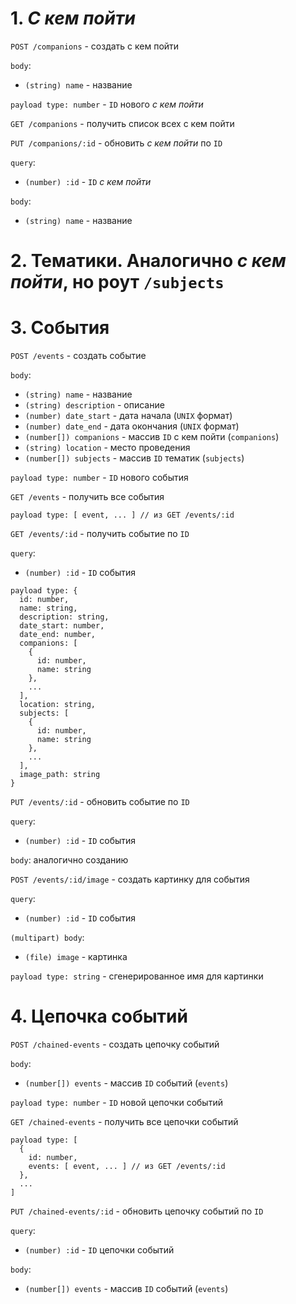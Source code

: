 # 1. _С кем пойти_
`POST /companions` - создать с кем пойти

`body`:
- `(string) name` - название

`payload type: number` - `ID` нового _с кем пойти_

`GET /companions` - получить список всех с кем пойти

`PUT /companions/:id` - обновить _с кем пойти_ по `ID`

`query`:
- `(number) :id` - `ID` _с кем пойти_

`body`:
- `(string) name` - название

# 2. Тематики. Аналогично _с кем пойти_, но роут `/subjects`

# 3. События
`POST /events` - создать событие

`body`:
- `(string) name` - название
- `(string) description` - описание
- `(number) date_start` - дата начала (`UNIX` формат)
- `(number) date_end` - дата окончания (`UNIX` формат)
- `(number[]) companions` - массив `ID` с кем пойти (`companions`)
- `(string) location` - место проведения
- `(number[]) subjects` - массив `ID` тематик (`subjects`)

`payload type: number` - `ID` нового события

`GET /events` - получить все события

`payload type: [ event, ... ] // из GET /events/:id`

`GET /events/:id` - получить событие по `ID`

`query`:
- `(number) :id` - `ID` события

```
payload type: {
  id: number,
  name: string,
  description: string,
  date_start: number,
  date_end: number,
  companions: [
    {
      id: number,
      name: string
    },
    ...
  ],
  location: string,
  subjects: [
    {
      id: number,
      name: string
    },
    ...
  ],
  image_path: string
}
```

`PUT /events/:id` - обновить событие по `ID`

`query`:
- `(number) :id` - `ID` события

`body`: аналогично созданию

`POST /events/:id/image` - создать картинку для события

`query`:
- `(number) :id` - `ID` события

`(multipart) body`:
- `(file) image` - картинка

`payload type: string` - сгенерированное имя для картинки

# 4. Цепочка событий
`POST /chained-events` - создать цепочку событий

`body`:
- `(number[]) events` - массив `ID` событий (`events`)

`payload type: number` - `ID` новой цепочки событий

`GET /chained-events` - получить все цепочки событий

```
payload type: [
  {
    id: number,
    events: [ event, ... ] // из GET /events/:id
  },
  ...
]
```

`PUT /chained-events/:id` - обновить цепочку событий по `ID`

`query`:
- `(number) :id` - `ID` цепочки событий

`body`:
- `(number[]) events` - массив `ID` событий (`events`)